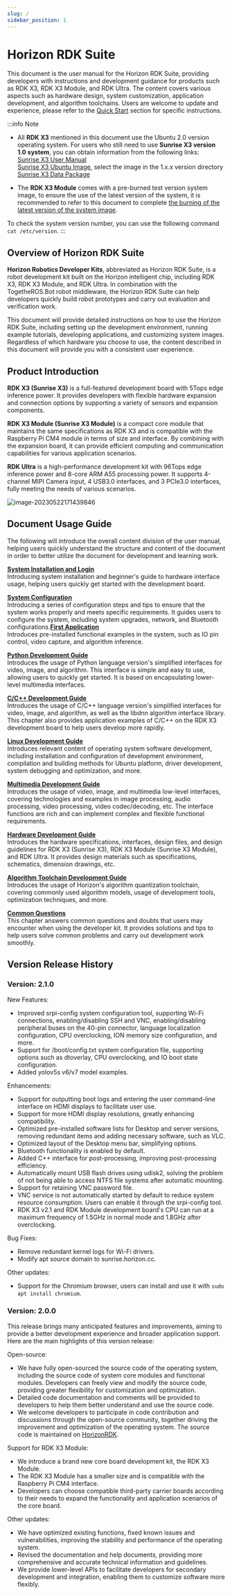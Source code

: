 ```yaml
---
slug: /
sidebar_position: 1
---
```


# Horizon RDK Suite

This document is the user manual for the Horizon RDK Suite, providing developers with instructions and development guidance for products such as RDK X3, RDK X3 Module, and RDK Ultra. The content covers various aspects such as hardware design, system customization, application development, and algorithm toolchains. Users are welcome to update and experience, please refer to the [Quick Start](/category/installation) section for specific instructions.

:::info Note

- All **RDK X3** mentioned in this document use the Ubuntu 2.0 version operating system. For users who still need to use **Sunrise X3 version 1.0 system**, you can obtain information from the following links:<br/>
     [Sunrise X3 User Manual](https://developer.horizon.cc/api/v1/fileData/documents_pi/index.html)<br/>
     [Sunrise X3 Ubuntu Image](http://sunrise.horizon.cc/downloads/os_images/), select the image in the 1.x.x version directory<br/>
     [Sunrise X3 Data Package](https://developer.horizon.cc/api/v1/static/fileData/X3%E6%B4%BE%E8%B5%84%E6%96%99%E5%8C%85_20220711175326.zip)<br/>

- The **RDK X3 Module** comes with a pre-burned test version system image, to ensure the use of the latest version of the system, it is recommended to refer to this document to complete [the burning of the latest version of the system image](/installation/install_os).

To check the system version number, you can use the following command `cat /etc/version`.
:::



## Overview of Horizon RDK Suite

**Horizon Robotics Developer Kits**, abbreviated as Horizon RDK Suite, is a robot development kit built on the Horizon intelligent chip, including RDK X3, RDK X3 Module, and RDK Ultra. In combination with the TogetheROS.Bot robot middleware, the Horizon RDK Suite can help developers quickly build robot prototypes and carry out evaluation and verification work.

This document will provide detailed instructions on how to use the Horizon RDK Suite, including setting up the development environment, running example tutorials, developing applications, and customizing system images. Regardless of which hardware you choose to use, the content described in this document will provide you with a consistent user experience.

## Product Introduction

**RDK X3 (Sunrise X3)** is a full-featured development board with 5Tops edge inference power. It provides developers with flexible hardware expansion and connection options by supporting a variety of sensors and expansion components.

**RDK X3 Module (Sunrise X3 Module)** is a compact core module that maintains the same specifications as RDK X3 and is compatible with the Raspberry Pi CM4 module in terms of size and interface. By combining with the expansion board, it can provide efficient computing and communication capabilities for various application scenarios.

**RDK Ultra** is a high-performance development kit with 96Tops edge inference power and 8-core ARM A55 processing power. It supports 4-channel MIPI Camera input, 4 USB3.0 interfaces, and 3 PCIe3.0 interfaces, fully meeting the needs of various scenarios.

![image-20230522171439846](../static/img/image-rdk-serials.jpg)


## Document Usage Guide

The following will introduce the overall content division of the user manual, helping users quickly understand the structure and content of the document in order to better utilize the document for development and learning work.

**[System Installation and Login](/category/installation)**  
Introducing system installation and beginner's guide to hardware interface usage, helping users quickly get started with the development board.

**[System Configuration](/category/configuration)**  
Introducing a series of configuration steps and tips to ensure that the system works properly and meets specific requirements. It guides users to configure the system, including system upgrades, network, and Bluetooth configurations.**[First Application](/category/first_application)**  
Introduces pre-installed functional examples in the system, such as IO pin control, video capture, and algorithm inference.

**[Python Development Guide](/category/python_development)**  
Introduces the usage of Python language version's simplified interfaces for video, image, and algorithm. This interface is simple and easy to use, allowing users to quickly get started. It is based on encapsulating lower-level multimedia interfaces.

**[C/C++ Development Guide](/category/clang_development)**  
Introduces the usage of C/C++ language version's simplified interfaces for video, image, and algorithm, as well as the libdnn algorithm interface library. This chapter also provides application examples of C/C++ on the RDK X3 development board to help users develop more rapidly.

**[Linux Development Guide](/category/linux_development)**  
Introduces relevant content of operating system software development, including installation and configuration of development environment, compilation and building methods for Ubuntu platform, driver development, system debugging and optimization, and more.

**[Multimedia Development Guide](/category/multimedia_development)**  
Introduces the usage of video, image, and multimedia low-level interfaces, covering technologies and examples in image processing, audio processing, video processing, video codec/decoding, etc. The interface functions are rich and can implement complex and flexible functional requirements.

**[Hardware Development Guide](/category/hardware_development)**  
Introduces the hardware specifications, interfaces, design files, and design guidelines for RDK X3 (Sunrise X3), RDK X3 Module (Sunrise X3 Module), and RDK Ultra. It provides design materials such as specifications, schematics, dimension drawings, etc.

**[Algorithm Toolchain Development Guide](/category/toolchain_development)**  
Introduces the usage of Horizon's algorithm quantization toolchain, covering commonly used algorithm models, usage of development tools, optimization techniques, and more.

**[Common Questions](/category/common_questions)**  
This chapter answers common questions and doubts that users may encounter when using the developer kit. It provides solutions and tips to help users solve common problems and carry out development work smoothly.

## Version Release History

### Version: 2.1.0

New Features:

- Improved srpi-config system configuration tool, supporting Wi-Fi connections, enabling/disabling SSH and VNC, enabling/disabling peripheral buses on the 40-pin connector, language localization configuration, CPU overclocking, ION memory size configuration, and more.
- Support for /boot/config.txt system configuration file, supporting options such as dtoverlay, CPU overclocking, and IO boot state configuration.
- Added yolov5s v6/v7 model examples.

Enhancements:

- Support for outputting boot logs and entering the user command-line interface on HDMI displays to facilitate user use.
- Support for more HDMI display resolutions, greatly enhancing compatibility.
- Optimized pre-installed software lists for Desktop and server versions, removing redundant items and adding necessary software, such as VLC.
- Optimized layout of the Desktop menu bar, simplifying options.
- Bluetooth functionality is enabled by default.
- Added C++ interface for post-processing, improving post-processing efficiency.
- Automatically mount USB flash drives using udisk2, solving the problem of not being able to access NTFS file systems after automatic mounting.
- Support for retaining VNC password file.
- VNC service is not automatically started by default to reduce system resource consumption. Users can enable it through the srpi-config tool.
- RDK X3 v2.1 and RDK Module development board's CPU can run at a maximum frequency of 1.5GHz in normal mode and 1.8GHz after overclocking.

Bug Fixes: 
- Remove redundant kernel logs for Wi-Fi drivers.
- Modify apt source domain to sunrise.horizon.cc.

Other updates:

- Support for the Chromium browser, users can install and use it with `sudo apt install chromium`.

### Version: 2.0.0

This release brings many anticipated features and improvements, aiming to provide a better development experience and broader application support. Here are the main highlights of this version release:

Open-source:

- We have fully open-sourced the source code of the operating system, including the source code of system core modules and functional modules. Developers can freely view and modify the source code, providing greater flexibility for customization and optimization.
- Detailed code documentation and comments will be provided to developers to help them better understand and use the source code.
- We welcome developers to participate in code contribution and discussions through the open-source community, together driving the improvement and optimization of the operating system. The source code is maintained on [HorizonRDK](https://github.com/HorizonRDK).

Support for RDK X3 Module:

- We introduce a brand new core board development kit, the RDK X3 Module.
- The RDK X3 Module has a smaller size and is compatible with the Raspberry Pi CM4 interface.
- Developers can choose compatible third-party carrier boards according to their needs to expand the functionality and application scenarios of the core board.

Other updates:

- We have optimized existing functions, fixed known issues and vulnerabilities, improving the stability and performance of the operating system.
- Revised the documentation and help documents, providing more comprehensive and accurate technical information and guidelines.
- We provide lower-level APIs to facilitate developers for secondary development and integration, enabling them to customize software more flexibly.